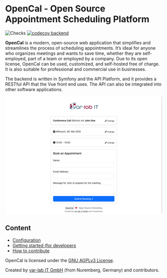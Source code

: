 # OpenCal - Open Source Appointment Scheduling Platform

![Checks](https://github.com/var-lab-it/opencal/actions/workflows/workflows.yml/badge.svg)
[![codecov backend](https://codecov.io/gh/var-lab-it/opencal/graph/badge.svg?token=P6QF1EYWLJ)](https://codecov.io/gh/var-lab-it/opencal)

**OpenCal** is a modern, open-source web application that simplifies and streamlines the process of scheduling
appointments.
It’s ideal for anyone who organizes meetings and wants to save time, whether they are self-employed, part of a
team or employed by a company.
Due to its open license, OpenCal can be used, customized, and self-hosted free of charge. It is also suitable for
professional and commercial use in businesses.

The backend is written in Symfony and the API Platform, and it provides a RESTful API that the Vue front end uses. The
API can also be integrated into other software applications.

![screenshot-opencal.png](screenshot-opencal.png)

## Content

- [Configuration](docs/config.md)
- [Getting started (for developers](docs/dev_setup.md)
- [How to contribute](CONTRIBUTING.md)

OpenCal is licensed under the [GNU AGPLv3 License](LICENSE).

Created by [var-lab IT GmbH](https://var-lab.com) (from Nuremberg, Germany) and contributors.
